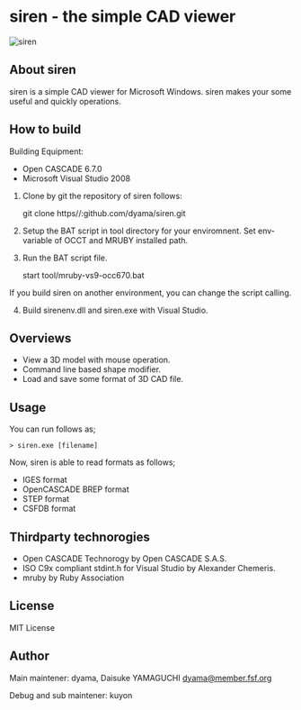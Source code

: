  siren - the simple CAD viewer
============================================================

![siren](https://cloud.githubusercontent.com/assets/1341877/3607823/cca7ab46-0d51-11e4-9168-7443938a99d8.png)

 About siren
------------------------------------------------------------

siren is a simple CAD viewer for Microsoft Windows. siren
makes your some useful and quickly operations.

 How to build
------------------------------------------------------------

Building Equipment:

* Open CASCADE 6.7.0
* Microsoft Visual Studio 2008

1. Clone by git the repository of siren follows:

    git clone https//:github.com/dyama/siren.git

2. Setup the BAT script in tool directory for your enviromnent.
Set env-variable of OCCT and MRUBY installed path.

3. Run the BAT script file.

    start tool/mruby-vs9-occ670.bat

If you build siren on another environment, you can change
the script calling.

4. Build sirenenv.dll and siren.exe with Visual Studio.

 Overviews
------------------------------------------------------------

* View a 3D model with mouse operation.
* Command line based shape modifier.
* Load and save some format of 3D CAD file.

 Usage
------------------------------------------------------------

You can run follows as;

    > siren.exe [filename]

Now, siren is able to read formats as follows;

* IGES format
* OpenCASCADE BREP format
* STEP format
* CSFDB format

 Thirdparty technorogies
------------------------------------------------------------

* Open CASCADE Technorogy by Open CASCADE S.A.S.
* ISO C9x compliant stdint.h for Visual Studio by Alexander Chemeris.
* mruby by Ruby Association

 License
------------------------------------------------------------

MIT License

 Author
------------------------------------------------------------
Main maintener:
    dyama, Daisuke YAMAGUCHI <dyama@member.fsf.org>

Debug and sub maintener:
    kuyon

